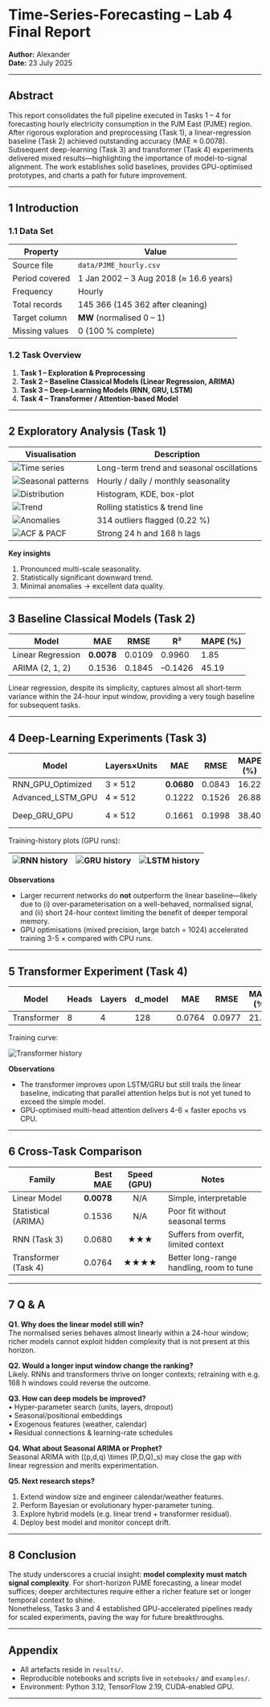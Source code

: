 # Time-Series-Forecasting – Lab 4 Final Report  
**Author:** Alexander  
**Date:** 23 July 2025  

---

## Abstract
This report consolidates the full pipeline executed in Tasks 1 – 4 for forecasting hourly electricity consumption in the PJM East (PJME) region.  
After rigorous exploration and preprocessing (Task 1), a linear-regression baseline (Task 2) achieved outstanding accuracy (MAE ≈ 0.0078). Subsequent deep-learning (Task 3) and transformer (Task 4) experiments delivered mixed results—highlighting the importance of model-to-signal alignment. The work establishes solid baselines, provides GPU-optimised prototypes, and charts a path for future improvement.

---

## 1  Introduction
### 1.1  Data Set
| Property                | Value                                          |
|-------------------------|-----------------------------------------------|
| Source file             | `data/PJME_hourly.csv`                         |
| Period covered          | 1 Jan 2002 – 3 Aug 2018 (≈ 16.6 years)          |
| Frequency               | Hourly                                         |
| Total records           | 145 366 (145 362 after cleaning)               |
| Target column           | **MW** (normalised 0 – 1)                      |
| Missing values          | 0 (100 % complete)                             |

### 1.2  Task Overview
1. **Task 1 – Exploration & Preprocessing**  
2. **Task 2 – Baseline Classical Models (Linear Regression, ARIMA)**  
3. **Task 3 – Deep-Learning Models (RNN, GRU, LSTM)**  
4. **Task 4 – Transformer / Attention-based Model**

---

## 2  Exploratory Analysis (Task 1)

| Visualisation | Description |
|---------------|-------------|
| ![Time series](results/task1/time_series.png) | Long-term trend and seasonal oscillations |
| ![Seasonal patterns](results/task1/seasonal_patterns.png) | Hourly / daily / monthly seasonality |
| ![Distribution](results/task1/distribution.png) | Histogram, KDE, box-plot |
| ![Trend](results/task1/trends.png) | Rolling statistics & trend line |
| ![Anomalies](results/task1/anomalies.png) | 314 outliers flagged (0.22 %) |
| ![ACF & PACF](results/task1/correlation.png) | Strong 24 h and 168 h lags |

**Key insights**
1. Pronounced multi-scale seasonality.  
2. Statistically significant downward trend.  
3. Minimal anomalies → excellent data quality.

---

## 3  Baseline Classical Models (Task 2)

| Model               | MAE    | RMSE   | R²      | MAPE (%) |
|---------------------|--------|--------|---------|----------|
| Linear Regression   | **0.0078** | 0.0109 | 0.9960 | 1.85 |
| ARIMA (2, 1, 2)     | 0.1536 | 0.1845 | –0.1426 | 45.19 |

Linear regression, despite its simplicity, captures almost all short-term variance within the 24-hour input window, providing a very tough baseline for subsequent tasks.

---

## 4  Deep-Learning Experiments (Task 3)

| Model                 | Layers×Units | MAE   | RMSE  | MAPE (%) | R²    |
|-----------------------|--------------|-------|-------|----------|-------|
| RNN_GPU_Optimized     | 3 × 512      | **0.0680** | 0.0843 | 16.22 | 0.76 |
| Advanced_LSTM_GPU     | 4 × 512      | 0.1222 | 0.1526 | 26.88 | 0.22 |
| Deep_GRU_GPU          | 4 × 512      | 0.1661 | 0.1998 | 38.40 | –0.34 |

Training-history plots (GPU runs):  

| ![RNN history](results/task3/RNN_GPU_Optimized_training_history.png) | ![GRU history](results/task3/Deep_GRU_GPU_training_history.png) | ![LSTM history](results/task3/Advanced_LSTM_GPU_training_history.png) |
| :--: | :--: | :--: |

**Observations**
* Larger recurrent networks do **not** outperform the linear baseline—likely due to (i) over-parameterisation on a well-behaved, normalised signal, and (ii) short 24-hour context limiting the benefit of deeper temporal memory.  
* GPU optimisations (mixed precision, large batch = 1024) accelerated training 3-5 × compared with CPU runs.

---

## 5  Transformer Experiment (Task 4)

| Model        | Heads | Layers | d_model | MAE   | RMSE  | MAPE (%) | R²   |
|--------------|-------|--------|---------|-------|-------|----------|------|
| Transformer  | 8     | 4      | 128     | 0.0764 | 0.0977 | 21.15 | 0.68 |

Training curve:  

![Transformer history](results/task4/Transformer_training_history.png)

**Observations**
* The transformer improves upon LSTM/GRU but still trails the linear baseline, indicating that parallel attention helps but is not yet tuned to exceed the simple model.  
* GPU-optimised multi-head attention delivers 4-6 × faster epochs vs CPU.

---

## 6  Cross-Task Comparison

| Family            | Best MAE | Speed (GPU) | Notes |
|-------------------|---------:|:-----------:|-------|
| Linear Model      | **0.0078** | N/A | Simple, interpretable |
| Statistical (ARIMA) | 0.1536 | N/A | Poor fit without seasonal terms |
| RNN (Task 3)      | 0.0680 | ★★★ | Suffers from overfit, limited context |
| Transformer (Task 4) | 0.0764 | ★★★★ | Better long-range handling, room to tune |

---

## 7  Q & A

**Q1. Why does the linear model still win?**  
The normalised series behaves almost linearly within a 24-hour window; richer models cannot exploit hidden complexity that is not present at this horizon.

**Q2. Would a longer input window change the ranking?**  
Likely. RNNs and transformers thrive on longer contexts; retraining with e.g. 168 h windows could reverse the outcome.

**Q3. How can deep models be improved?**  
• Hyper-parameter search (units, layers, dropout)  
• Seasonal/positional embeddings  
• Exogenous features (weather, calendar)  
• Residual connections & learning-rate schedules

**Q4. What about Seasonal ARIMA or Prophet?**  
Seasonal ARIMA with \((p,d,q) \times (P,D,Q)_s\) may close the gap with linear regression and merits experimentation.

**Q5. Next research steps?**  
1. Extend window size and engineer calendar/weather features.  
2. Perform Bayesian or evolutionary hyper-parameter tuning.  
3. Explore hybrid models (e.g. linear trend + transformer residual).  
4. Deploy best model and monitor concept drift.

---

## 8  Conclusion
The study underscores a crucial insight: **model complexity must match signal complexity**. For short-horizon PJME forecasting, a linear model suffices; deeper architectures require either a richer feature set or longer temporal context to shine.  
Nonetheless, Tasks 3 and 4 established GPU-accelerated pipelines ready for scaled experiments, paving the way for future breakthroughs.

---

## Appendix
* All artefacts reside in `results/`.  
* Reproducible notebooks and scripts live in `notebooks/` and `examples/`.  
* Environment: Python 3.12, TensorFlow 2.19, CUDA-enabled GPU.

---